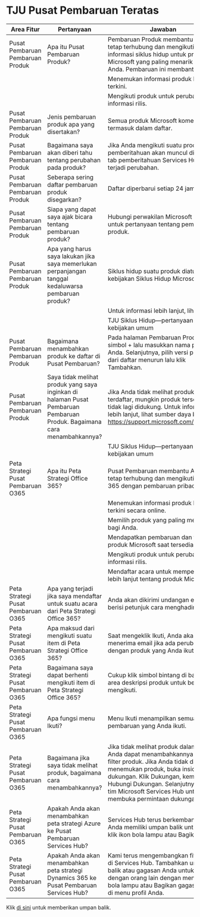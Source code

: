 # <a name="top-update-center-faqs"></a>TJU Pusat Pembaruan Teratas

| Area Fitur                  | Pertanyaan                                                                                                                                                           | Jawaban                                                                                                                                                                                                                                                                                                                               |
|-------------------------------|--------------------------------------------------------------------------------------------------------------------------------------------------------------------|--------------------------------------------------------------------------------------------------------------------------------------------------------------------------------------------------------------------------------------------------------------------------------------------------------------------------------------|
| Pusat Pembaruan Pembaruan Produk | Apa itu Pusat Pembaruan Produk?                                                                                                                                  | Pembaruan Produk membantu Anda tetap terhubung dan mengikuti informasi siklus hidup untuk produk Microsoft yang paling menarik bagi Anda. Pembaruan ini membantu Anda:                                                                                                                                                            |
|                               |                                                                                                                                                                    | Menemukan informasi produk baru dan terkini.                                                                                                                                                                                                                                                                                        |
|                               |                                                                                                                                                                    | Mengikuti produk untuk perubahan informasi rilis.                                                                                                                                                                                                                                                                                  |
| Pusat Pembaruan Pembaruan Produk | Jenis pembaruan produk apa yang disertakan?                                                                                                                         | Semua produk Microsoft komersial termasuk dalam daftar.                                                                                                                                                                                                                                                                          |
| Pusat Pembaruan Pembaruan Produk  | Bagaimana saya akan diberi tahu tentang perubahan pada produk?                                                                                                            | Jika Anda mengikuti suatu produk, pemberitahuan akan muncul di dalam tab pemberitahuan Services Hub saat terjadi perubahan.                                                                                                                                                                                                              |
| Pusat Pembaruan Pembaruan Produk  | Seberapa sering daftar pembaruan produk disegarkan?                                                                                                                    | Daftar diperbarui setiap 24 jam.                                                                                                                                                                                                                                                                                                  |
| Pusat Pembaruan Pembaruan Produk  | Siapa yang dapat saya ajak bicara tentang pembaruan produk?                                                                                                                       | Hubungi perwakilan Microsoft Anda untuk pertanyaan tentang pembaruan produk.                                                                                                                                                                                                                                                       |
| Pusat Pembaruan Pembaruan Produk  | Apa yang harus saya lakukan jika saya memerlukan perpanjangan tanggal kedaluwarsa pembaruan produk?                                                                                         | Siklus hidup suatu produk diatur oleh kebijakan Siklus Hidup Microsoft.                                                                                                                                                                                                                                                            |
|                               |                                                                                                                                                                    | Untuk informasi lebih lanjut, lihat:                                                                                                                                                                                                                                                                                                            |
|                               |                                                                                                                                                                    | TJU Siklus Hidup—pertanyaan kebijakan umum                                                                                                                                                                                                                                                                                               |
| Pusat Pembaruan Pembaruan Produk  | Bagaimana menambahkan produk ke daftar di Pusat Pembaruan?                                                                                                           | Pada halaman Pembaruan Produk, klik simbol + lalu masukkan nama produk Anda. Selanjutnya, pilih versi produk dari daftar menurun lalu klik Tambahkan.                                                                                                                                                                         |
| Pusat Pembaruan Pembaruan Produk  | Saya tidak melihat produk yang saya inginkan di halaman Pusat Pembaruan Pembaruan Produk. Bagaimana cara menambahkannya?                                                                         | Jika Anda tidak melihat produk Anda terdaftar, mungkin produk tersebut tidak lagi didukung. Untuk informasi lebih lanjut, lihat sumber daya berikut:    https://support.microsoft.com/lifecycle.                                                                                                                                                         |
|                               |                                                                                                                                                                    | TJU Siklus Hidup—pertanyaan kebijakan umum                                                                                                                                                                                                                                                                                               |
| Peta Strategi Pusat Pembaruan O365    | Apa itu Peta Strategi Office 365?                                                                                                                                    | Pusat Pembaruan membantu Anda tetap terhubung dan mengikuti Office 365 dengan pembaruan pribadi.                                                                                                                                                                                                                                       |
|                               |                                                                                                                                                                    | Menemukan informasi produk baru dan terkini secara online.                                                                                                                                                                                                                                                                                 |
|                               |                                                                                                                                                                    | Memilih produk yang paling menarik bagi Anda.                                                                                                                                                                                                                                                                            |
|                               |                                                                                                                                                                    | Mendapatkan pembaruan dan fitur produk Microsoft saat tersedia.                                                                                                                                                                                                                                                                 |
|                               |                                                                                                                                                                    | Mengikuti produk untuk perubahan informasi rilis.                                                                                                                                                                                                                                                                                  |
|                               |                                                                                                                                                                    | Mendaftar acara untuk mempelajari lebih lanjut tentang produk Microsoft.                                                                                                                                                                                                                                                                           |
| Peta Strategi Pusat Pembaruan O365    | Apa yang terjadi jika saya mendaftar untuk suatu acara dari Peta Strategi Office 365?                                                                                               | Anda akan dikirimi undangan email berisi petunjuk cara menghadiri acara.                                                                                                                                                                                                                                                             |
| Peta Strategi Pusat Pembaruan O365    | Apa maksud dari mengikuti suatu item di Peta Strategi Office 365?                                                                                                     | Saat mengeklik Ikuti, Anda akan menerima email jika ada perubahan dengan produk yang Anda ikuti.                                                                                                                                                                                                                               |
| Peta Strategi Pusat Pembaruan O365    | Bagaimana saya dapat berhenti mengikuti item di Peta Strategi Office 365?                                                                                                              | Cukup klik simbol bintang di bawah area deskripsi produk untuk berhenti mengikuti.                                                                                                                                                                                                                                            |
| Peta Strategi Pusat Pembaruan O365    | Apa fungsi menu Ikuti?                                                                                                                                      | Menu Ikuti menampilkan semua pembaruan yang Anda ikuti.                                                                                                                                                                                                                                                                     |
| Peta Strategi Pusat Pembaruan O365    | Bagaimana jika saya tidak melihat produk, bagaimana cara menambahkannya?                                                                                                                  | Jika tidak melihat produk dalam daftar, Anda dapat menambahkannya dari filter produk. Jika Anda tidak dapat menemukan produk, buka insiden dukungan. Klik Dukungan, kemudian Hubungi Dukungan. Selanjutnya, klik tim Microsoft Services Hub untuk membuka permintaan dukungan.                                                                                        |
| Peta Strategi Pusat Pembaruan O365    | Apakah Anda akan menambahkan peta strategi Azure ke Pusat Pembaruan Services Hub?                                                                                            | Services Hub terus berkembang. Jika Anda memiliki umpan balik untuk tim, klik ikon bola lampu atau Bagikan.                                                                                                                                                                                                                    |
| Peta Strategi Pusat Pembaruan O365    | Apakah Anda akan menambahkan peta strategi Dynamics 365 ke Pusat Pembaruan Services Hub?                                                                                     | Kami terus mengembangkan fitur kami di Services Hub.  Tambahkan umpan balik atau gagasan Anda untuk berbagi dengan orang lain dengan mengeklik bola lampu atau Bagikan gagasan Anda di menu profil Anda.                                                                                                                                                 |



Klik <a href="mailto:SHub_Feedback_RC@Microsoft.com?subject=Resource%20Center%20Feedback%3A%20%3CInsert%20feedback%20topic%3E%3E&amp;body=%3C%3Cplease%20submit%20your%20feedback%20with%20enough%20detail%20on%20the%20problem%2C%20reproduction%20steps%20and%20what%20you%20desire%20to%20happen%3E%3E" target="_blank">di sini</a> untuk memberikan umpan balik.
